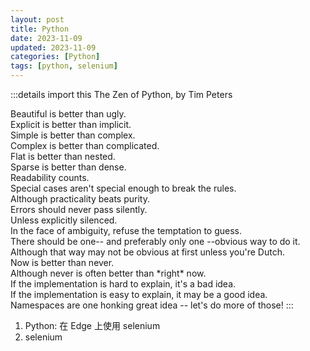 ```yaml
---
layout: post
title: Python
date: 2023-11-09
updated: 2023-11-09
categories: [Python]
tags: [python, selenium]
---
```


:::details import this
The Zen of Python, by Tim Peters

Beautiful is better than ugly.  
Explicit is better than implicit.  
Simple is better than complex.  
Complex is better than complicated.  
Flat is better than nested.  
Sparse is better than dense.  
Readability counts.  
Special cases aren't special enough to break the rules.  
Although practicality beats purity.  
Errors should never pass silently.  
Unless explicitly silenced.  
In the face of ambiguity, refuse the temptation to guess.  
There should be one-- and preferably only one --obvious way to do it.  
Although that way may not be obvious at first unless you're Dutch.  
Now is better than never.  
Although never is often better than \*right\* now.  
If the implementation is hard to explain, it's a bad idea.  
If the implementation is easy to explain, it may be a good idea.  
Namespaces are one honking great idea -- let's do more of those!
:::

1. <AppLink href='./python/python-using-selenium-on-edge'>Python: 在 Edge 上使用 selenium</AppLink>
2. <AppLink href='./python/selenium'>selenium</AppLink>
